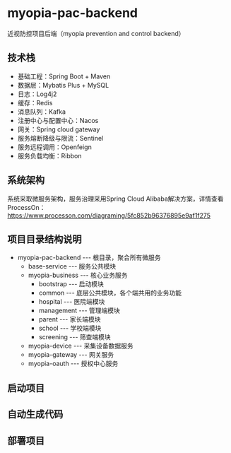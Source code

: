 # myopia-pac-backend

近视防控项目后端（myopia prevention and control backend）

## 技术栈

- 基础工程：Spring Boot + Maven
- 数据层：Mybatis Plus + MySQL
- 日志：Log4j2
- 缓存：Redis
- 消息队列：Kafka
- 注册中心与配置中心：Nacos
- 网关：Spring cloud gateway
- 服务熔断降级与限流：Sentinel
- 服务远程调用：Openfeign
- 服务负载均衡：Ribbon

## 系统架构

系统采取微服务架构，服务治理采用Spring Cloud Alibaba解决方案，详情查看ProcessOn：https://www.processon.com/diagraming/5fc852b96376895e9af1f275

## 项目目录结构说明

- myopia-pac-backend  --- 根目录，聚合所有微服务
    - base-service    --- 服务公共模块
    - myopia-business --- 核心业务服务
        - bootstrap   --- 启动模块
        - common      --- 底层公共模块，各个端共用的业务功能
        - hospital    --- 医院端模块
        - management  --- 管理端模块
        - parent      --- 家长端模块
        - school      --- 学校端模块
        - screening   --- 筛查端模块
    - myopia-device   --- 采集设备数据服务
    - myopia-gateway  --- 网关服务
    - myopia-oauth    --- 授权中心服务
    
## 启动项目

## 自动生成代码

## 部署项目